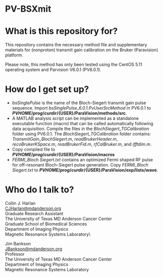 # PV-BSXmit

# What is this repository for?
This repository contains the necessary method file and supplementary materials for (nonproton) transmit gain calibration on the Bruker (Paravision) platform.

Please note, this method has only been tested using the CentOS 5.11 operating system and Parvision V6.0.1 (PV6.0.1).

# How do I get set up?
* *bsSinglePulse* is the name of the Bloch-Siegert transmit gain pulse sequence. Import *bsSinglePulse_6.0.1.PvUserSrcMethod* in PV6.0.1 to **${PVHOME}/prog/curdir/${USER}/ParaVision/methods/src**.
* A MATLAB analysis script can be implemented as a standalone executable function (macro) that can be called automatically following data acquisition. Compile the files in the *BlochSiegert_TGCalibration* folder using PV6.0.1. The *BlochSiegert_TGCalibration* folder contains: *TransmitGain_BlochSiegert.m*, *readBrukerHeader.m*, *recoBrukerKSpace.m*, *readBrukerFid.m*, *rfCalBruker.m*, and *ifftdim.m*.
* Copy compiled file to **${PVHOME}/prog/curdir/${USER}/ParaVision/macros**
* *FERMI_Bloch Siegert.txt* contains an optimized Fermi shaped RF pulse for off-resonant Bloch-Siegert pulse generation. Copy *FERMI_Bloch Siegert.txt* to **${PVHOME}/prog/curdir/${USER}/ParaVision/exp/lists/wave**. 

# Who do I talk to?
Collin J. Harlan\
CJHarlan@mdanderson.org\
Graduate Research Assistant\
The University of Texas MD Anderson Cancer Center\
Graduate School of Biomedical Sciences\
Department of Imaging Physics\
Magnetic Resonance Systems Laboratory\

Jim Bankson\
JBankson@mdanderson.org\
Professor\
The University of Texas MD Anderson Cancer Center\
Department of Imaging Physics\
Magnetic Resonance Systems Laboratory
